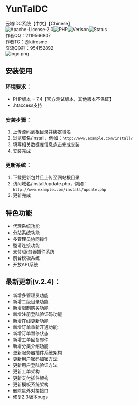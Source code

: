 # YunTaIDC
云塔IDC系统【中文】【Chinese】  
![Apache-License-2.0](https://badgen.net/badge/License/Apache-License-2.0/blue)![PHP](https://badgen.net/badge/PHP/7.3.0+/orange)![Verison](https://badgen.net/badge/Verison/V0.2.4.10/cyan)![Status](https://badgen.net/badge/Status/Good/green)  
作者QQ：2119566807  
作者TG：@kitrosmc  
交流QQ群：954152892  
![logo.png](https://s2.ax1x.com/2020/03/04/3o6PHS.png)
## 安装使用
### 环境要求：
- PHP版本 = 7.4【官方测试版本，其他版本不保证】
- .htaccess支持
### 安装步骤：
1. 上传源码到根目录并绑定域名
2. 浏览域名/install，例如：`http://www.example.com/install/`
3. 填写相关数据库信息点击完成安装
4. 安装完成
### 更新系统：
1. 下载更新包并且上传至网站根目录
2. 访问域名/install/update.php，例如：`http://www.example.com/install/update.php`
3. 更新完成
## 特色功能
- 代理系统功能
- 分站系统功能
- 多管理员协同操作
- 邀请连接功能
- 支付/服务器插件系统
- 前台模板系统
- 开放API系统
## 最新更新(v.2.4)：
- 新增多管理员功能
- 新增二级目录功能
- 新增限制购买功能
- 新增注册登陆验证码功能
- 新增在线更新功能
- 新增订单重新开通功能
- 新增订单暂停状态
- 新增工单回复邮件
- 新增分类介绍功能
- 更新服务器插件系统架构
- 更新用户密码加密方法
- 更新用户登陆验证方法
- 更新工单架构
- 更新支付插件架构
- 更新模板系统架构
- 删除星外对接接口
- 修复2.3版本bugs